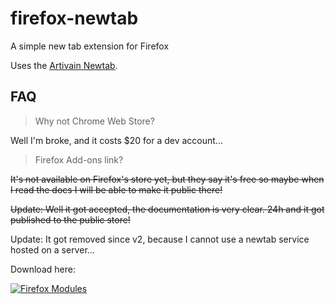 # firefox-newtab
A simple new tab extension for Firefox

Uses the [Artivain Newtab](https://github.com/Artivain/newtab). 

## FAQ

> Why not Chrome Web Store?

Well I'm broke, and it costs $20 for a dev account... 

> Firefox Add-ons link?

~~It's not available on Firefox's store yet, but they say it's free so maybe when I read the docs I will be able to make it public there!~~

~~Update: Well it got accepted, the documentation is very clear. 24h and it got published to the public store!~~

Update: It got removed since v2, because I cannot use a newtab service hosted on a server...

Download here:

[![Firefox Modules](https://addons.mozilla.org/static-frontend/c6276b7c0dc392e3ce8668f12e68b83c.svg)](https://addons.mozilla.org/en-US/firefox/addon/artivain-dashboard/)
